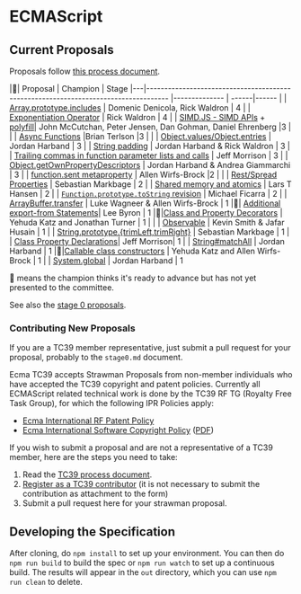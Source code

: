 ECMAScript
====


## Current Proposals
Proposals follow [this process document](https://tc39.github.io/process-document/).

|🚀| Proposal                                                                                             | Champion      | Stage
|---|------------------------------------------------------------------------------------                 |-------------- | ------|------
| | [Array.prototype.includes](https://github.com/tc39/Array.prototype.includes/) | Domenic Denicola, Rick Waldron | 4
| | [Exponentiation Operator](https://github.com/rwaldron/exponentiation-operator) | Rick Waldron | 4
| | [SIMD.JS - SIMD APIs](https://docs.google.com/presentation/d/1MY9NHrHmL7ma7C8dyNXvmYNNGgVmmxXk8ZIiQtPlfH4/edit?usp=sharing) +  [polyfill](http://tc39.github.io/ecmascript_simd/)| John McCutchan, Peter Jensen, Dan Gohman, Daniel Ehrenberg |3      |
| | [Async Functions](https://github.com/tc39/ecmascript-asyncawait)                                |Brian Terlson    |3      |
| | [Object.values/Object.entries](https://github.com/tc39/proposal-object-values-entries) | Jordan Harband | 3
| | [String padding](https://github.com/tc39/proposal-string-pad-start-end) | Jordan Harband & Rick Waldron | 3
| | [Trailing commas in function parameter lists and calls](https://jeffmo.github.io/es-trailing-function-commas/) | Jeff Morrison | 3
| | [Object.getOwnPropertyDescriptors](https://github.com/ljharb/proposal-object-getownpropertydescriptors) | Jordan Harband & Andrea Giammarchi | 3
| | [function.sent metaproperty](https://github.com/allenwb/ESideas/blob/master/Generator%20metaproperty.md) |  Allen Wirfs-Brock |2      |
| | [Rest/Spread Properties](https://github.com/sebmarkbage/ecmascript-rest-spread) | Sebastian Markbage | 2
| | [Shared memory and atomics](https://github.com/tc39/ecmascript_sharedmem) | Lars T Hansen | 2
| | [`Function.prototype.toString` revision](https://github.com/tc39/Function-prototype-toString-revision) | Michael Ficarra | 2
| | [ArrayBuffer.transfer](https://gist.github.com/lukewagner/2735af7eea411e18cf20) | Luke Wagneer & Allen Wirfs-Brock | 1
|🚀| [Additional export-from Statements](https://github.com/leebyron/ecmascript-more-export-from)| Lee Byron | 1
|🚀|[Class and Property Decorators](https://github.com/wycats/javascript-decorators/blob/master/README.md) | Yehuda Katz and Jonathan Turner | 1 |
| | [Observable](https://github.com/zenparsing/es-observable) | Kevin Smith & Jafar Husain | 1
| | [String.prototype.{trimLeft,trimRight}](https://github.com/sebmarkbage/ecmascript-string-left-right-trim) | Sebastian Markbage | 1
| | [Class Property Declarations](https://github.com/jeffmo/es-class-fields-and-static-properties)| Jeff Morrison| 1
| | [String#matchAll](https://github.com/tc39/String.prototype.matchAll) | Jordan Harband | 1
|🚀|[Callable class constructors](https://github.com/tc39/ecma262/blob/master/workingdocs/callconstructor.md) | Yehuda Katz and Allen Wirfs-Brock | 1
| | [System.global](https://github.com/tc39/proposal-global) | Jordan Harband | 1


🚀 means the champion thinks it's ready to advance but has not yet presented to the committee.

See also the [stage 0 proposals](stage0.md).

### Contributing New Proposals
If you are a TC39 member representative, just submit a pull request for your proposal, probably to the `stage0.md` document.

Ecma TC39 accepts Strawman Proposals from non-member individuals who have accepted the TC39 copyright and patent policies. Currently all ECMAScript related technical work is done by the TC39 RF TG (Royalty Free Task Group), for which the following IPR Policies apply:

  * [Ecma International RF Patent Policy](http://www.ecma-international.org/memento/Policies/Ecma_Royalty-Free_Patent_Policy_Extension_Option.htm)
  * [Ecma International Software Copyright Policy](http://www.ecma-international.org/memento/Policies/Ecma_Policy_on_Submission_Inclusion_and_Licensing_of_Software.htm) ([PDF](http://www.ecma-international.org/memento/Policies/Ecma_Policy_on_Submission_Inclusion_and_Licensing_of_Software.pdf))

If you wish to submit a proposal and are not a representative of a TC39 member, here are the steps you need to take:

  1. Read the  [TC39 process document](https://tc39.github.io/process-document/).
  2. [Register as a TC39 contributor](http://www.ecma-international.org/memento/register_TC39_Royalty_Free_Task_Group.php) (it is not necessary to submit the contribution as attachment to the form)
  3. Submit a pull request here for your strawman proposal.

## Developing the Specification

After cloning, do `npm install` to set up your environment. You can then do `npm run build` to build the spec or `npm run watch` to set up a continuous build. The results will appear in the `out` directory, which you can use `npm run clean` to delete.
